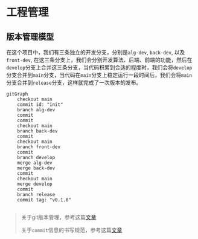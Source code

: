 # 工程管理

## 版本管理模型

在这个项目中，我们有三条独立的开发分支，分别是`alg-dev`, `back-dev`, 以及`front-dev`, 在这三条分支上，我们会分别开发算法、后端、前端的功能，然后在`develop`分支上合并这三条分支，当代码积累到合适的程度时，我们会将`develop`分支合并到`main`分支，当代码在`main`分支上稳定运行一段时间后，我们会将`main`分支合并到`release`分支，这样就完成了一次版本的发布。

```mermaid
gitGraph
    checkout main
    commit id: "init"
    branch alg-dev
    commit
    commit
    checkout main
    branch back-dev
    commit
    checkout main
    branch front-dev
    commit
    branch develop
    merge alg-dev
    merge back-dev
    commit
    checkout main
    merge develop
    commit
    branch release
    commit tag: "v0.1.0"
    
```

> 关于git版本管理，参考这篇[文章](https://nvie.com/posts/a-successful-git-branching-model/)
>
> 关于`commit`信息的书写规范，参考这篇[文章](https://www.conventionalcommits.org/en/v1.0.0/)
